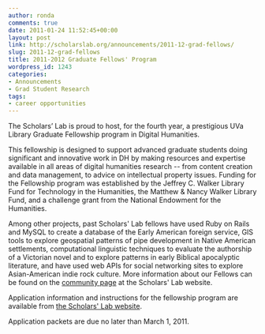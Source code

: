 ```yaml
---
author: ronda
comments: true
date: 2011-01-24 11:52:45+00:00
layout: post
link: http://scholarslab.org/announcements/2011-12-grad-fellows/
slug: 2011-12-grad-fellows
title: 2011-2012 Graduate Fellows' Program
wordpress_id: 1243
categories:
- Announcements
- Grad Student Research
tags:
- career opportunities
---
```


The Scholars’ Lab is proud to host, for the fourth year, a prestigious UVa Library Graduate Fellowship program in Digital Humanities.

This fellowship is designed to support advanced graduate students doing significant and innovative work in DH by making resources and expertise available in all areas of digital humanities research -- from content creation and data management, to advice on intellectual property issues. Funding for the Fellowship program was established by the Jeffrey C. Walker Library Fund for Technology in the Humanities, the Matthew & Nancy Walker Library Fund, and a challenge grant from the National Endowment for the Humanities.

Among other projects, past Scholars' Lab fellows have used Ruby on Rails and MySQL to create a database of the Early American foreign service, GIS tools to explore geospatial patterns of pipe development in Native American settlements, computational linguistic techniques to evaluate the authorship of a Victorian novel and to explore patterns in early Biblical apocalyptic literature, and have used web APIs for social networking sites to explore Asian-American indie rock culture. More information about our Fellows can be found on the [community page](http://www2.lib.virginia.edu/scholarslab/about/people.html) at the Scholars' Lab website.

Application information and instructions for the fellowship program are available from [the Scholars' Lab website](http://www2.lib.virginia.edu/scholarslab/about/fellowship.html).

Application packets are due no later than March 1, 2011.
